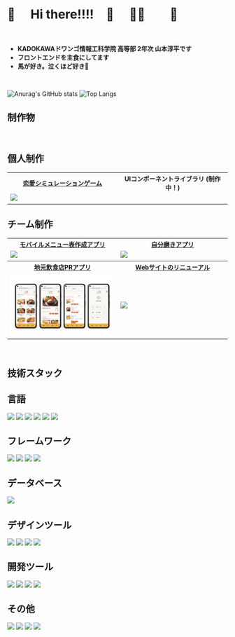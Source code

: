 # 👋 　Hi there!!!!　👋　 👋👋　　👋

<br >

- **KADOKAWAドワンゴ情報工科学院 高等部 2年次 山本淳平です**
- **フロントエンドを主食にしてます**
- **馬が好き。泣くほど好き🐴**

<br >

  ![Anurag's GitHub stats](https://github-readme-stats.vercel.app/api?username=junpei-chan) ![Top Langs](https://github-readme-stats.vercel.app/api/top-langs/?username=reonalddekapurio&layout=compact)

## 制作物

<br >

## 個人制作

<table>
  <tbody>
    <tr>
      <th width="50%">
        <div>
          <a href="https://github.com/junpei-chan/VantanHeartBeat">恋愛シミュレーションゲーム</a>
        </div>
      </th>
      <th width="50%">
        <div>
          <a>UIコンポーネントライブラリ (制作中！) </a>
        </div>
      </th>
    </tr>
    <tr>
      <td width="50%">
        <div>
          <img src="https://github.com/user-attachments/assets/eaedb643-a93a-423b-84f2-fd73d5f3568b" />
        </div>
      </td>
      <td>
        <div>
        </div>
      </td>
    </tr>
  </tbody>
</table>

## チーム制作

<table>
  <tbody>
    <tr>
      <th width="50%">
        <div>
          <a href="https://github.com/VantanProject/wakashachi-front">モバイルメニュー表作成アプリ</a>
        </div>
      </th>
      <th width="50%">
        <div>
          <a href="https://github.com/kaito0523/SuntoryAppFrontend">自分磨きアプリ</a>
        </div>
      </th>
    </tr>
    <tr>
      <td width="50%">
        <div>
          <img src="https://github.com/user-attachments/assets/1d2a27ed-2bd1-487a-a7ae-65e69be99dbf">
        </div>
      </td>
      <td width="50%">
        <div>
          <img src="https://github.com/kaito0523/SuntoryAppFrontend/blob/dev/readmeImage/AllMyTask.png">
        </div>
      </td>
    </tr>
    <tr>
      <th width="50%">
        <div>
          <a href="https://github.com/junpei-chan/TechJamCteam">地元飲食店PRアプリ</a>
        </div>
      </th>
      <th>
        <div>
          <a href="https://github.com/junpei-chan/konsei-renewal">Webサイトのリニューアル</a>
        </div>
      </th>
    </tr>
    <tr>
      <td width="50%" >
        <div>
          <img src="https://github.com/junpei-chan/TechJamCteam/blob/main/readmeImage/%E3%83%95%E3%82%9A%E3%83%AD%E3%83%95%E3%82%A3%E3%83%BC%E3%83%AB%E7%94%A8.png">
        </div>
      </td>
      <td>
        <div>
          <img src="https://github.com/junpei-chan/konsei-renewal/blob/master/readmeImage/%E3%83%97%E3%83%AD%E3%83%95%E3%82%A3%E3%83%BC%E3%83%AB%E7%94%A8.png">
        </div>
      </td>
    </tr>
  </tbody>
</table>

<br >

## 技術スタック

## 言語
<div>
  <img src="https://img.shields.io/badge/-HTML5-444444?logo=html5&style=for-the-badge" />
  <img src="https://img.shields.io/badge/-CSS3-444444?logo=css3&style=for-the-badge" />
  <img src="https://img.shields.io/badge/-SCSS-444444?logo=scss&style=for-the-badge" />
  <img src="https://img.shields.io/badge/-Python-444444?logo=python&style=for-the-badge" />
  <img src="https://img.shields.io/badge/-JavaScript-444444?logo=javascript&style=for-the-badge" />
  <img src="https://img.shields.io/badge/-TypeScript-444444?logo=typescript&style=for-the-badge" />
</div>

## フレームワーク
<div>
  <img src="https://img.shields.io/badge/-Django-444444?logo=django&style=for-the-badge" />
  <img src="https://img.shields.io/badge/-FastAPI-444444?logo=fastapi&style=for-the-badge" />
  <img src="https://img.shields.io/badge/-React-444444?logo=react&style=for-the-badge" />
  <img src="https://img.shields.io/badge/-Next.js-444444?logo=next.js&style=for-the-badge" />
</div>

## データベース
<div>
  <img src="https://img.shields.io/badge/-MySQL-444444?logo=mysql&style=for-the-badge" />
</div>

## デザインツール
<div>
  <img src="https://img.shields.io/badge/-Figma-444444?logo=figma&style=for-the-badge" />
  <img src="https://img.shields.io/badge/-Canva-444444?logo=canva&style=for-the-badge" />
  <img src="https://img.shields.io/badge/-AdobePhotoshop-444444?logo=adobephotoshop&style=for-the-badge" />
  <img src="https://img.shields.io/badge/-AdobeXD-444444?logo=adobexd&style=for-the-badge" />
</div>

## 開発ツール
<div>
  <img src="https://img.shields.io/badge/-Docker-444444?logo=docker&style=for-the-badge" />
  <img src="https://img.shields.io/badge/-Nginx-444444?logo=nginx&style=for-the-badge" />
  <img src="https://img.shields.io/badge/-Git-444444?logo=git&style=for-the-badge" />
  <img src="https://img.shields.io/badge/-GitHub-444444?logo=github&style=for-the-badge" />
</div>

## その他
<div>
  <img src="https://img.shields.io/badge/-TailwindCSS-444444?logo=tailwindcss&style=for-the-badge" />
  <img src="https://img.shields.io/badge/-Jquery-444444?logo=jquery&style=for-the-badge" />
  <img src="https://img.shields.io/badge/-ESLint-444444?logo=eslint&style=for-the-badge" />
  <img src="https://img.shields.io/badge/-WordPress-444444?logo=wordpress&style=for-the-badge" />
</div>
